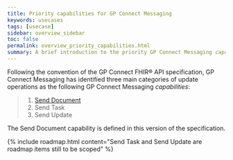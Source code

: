 ```yaml
---
title: Priority capabilities for GP Connect Messaging
keywords: usecases
tags: [usecase]
sidebar: overview_sidebar
toc: false
permalink: overview_priority_capabilities.html
summary: A brief introduction to the priority GP Connect Messaging capabilities
---
```


Following the convention of the GP Connect FHIR&reg; API specification, GP Connect Messaging has identified three main categories of update operations as the following GP Connect Messaging *capabilities*:

>1. [Send Document](senddocument.html)
>2. Send Task
>3. Send Update

The Send Document capability is defined in this version of the specification.

{% include roadmap.html content="Send Task and Send Update are roadmap items still to be scoped" %}
